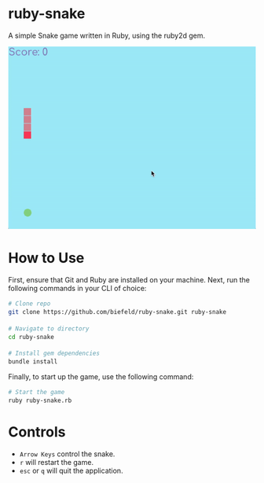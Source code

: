 # ruby-snake

A simple Snake game written in Ruby, using the ruby2d gem.

![ruby-snake GIF Demo](img/demo.gif)


# How to Use

First, ensure that Git and Ruby are installed on your machine. Next, run the following commands in your CLI of choice:

```bash
# Clone repo
git clone https://github.com/biefeld/ruby-snake.git ruby-snake

# Navigate to directory
cd ruby-snake

# Install gem dependencies
bundle install
```

Finally, to start up the game, use the following command:

```bash
# Start the game
ruby ruby-snake.rb
```

# Controls

- `Arrow Keys` control the snake.
- `r` will restart the game.
- `esc` or `q` will quit the application.
